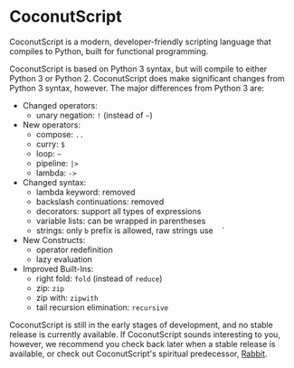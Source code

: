 CoconutScript
=============

CoconutScript is a modern, developer-friendly scripting language that compiles to Python, built for functional programming.

CoconutScript is based on Python 3 syntax, but will compile to either Python 3 or Python 2. CoconutScript does make significant changes from Python 3 syntax, however. The major differences from Python 3 are:

* Changed operators:
	* unary negation: `!` (instead of `~`)
* New operators:
	* compose: `..`
	* curry: `$`
	* loop: `~`
	* pipeline: `|>`
	* lambda: `->`
* Changed syntax:
	* lambda keyword: removed
	* backslash continuations: removed
	* decorators: support all types of expressions
	* variable lists: can be wrapped in parentheses
	* strings: only `b` prefix is allowed, raw strings use ` ` `
* New Constructs:
	* operator redefinition
	* lazy evaluation
* Improved Built-Ins:
	* right fold: `fold` (instead of `reduce`)
	* zip: `zip`
	* zip with: `zipwith`
	* tail recursion elimination: `recursive`

CoconutScript is still in the early stages of development, and no stable release is currently available. If CoconutScript sounds interesting to you, however, we recommend you check back later when a stable release is available, or check out CoconutScript's spiritual predecessor, [Rabbit](https://github.com/evhub/rabbit).
